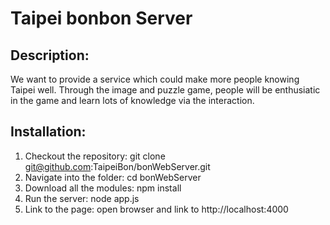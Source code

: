 # Taipei bonbon Server

## Description:
We want to provide a service which could make more people knowing Taipei well. Through the image and puzzle game, people will be enthusiatic in the game and learn lots of knowledge via the interaction.

## Installation:
1. Checkout the repository: git clone git@github.com:TaipeiBon/bonWebServer.git
2. Navigate into the folder: cd bonWebServer
3. Download all the modules: npm install
4. Run the server: node app.js
5. Link to the page: open browser and link to http://localhost:4000
